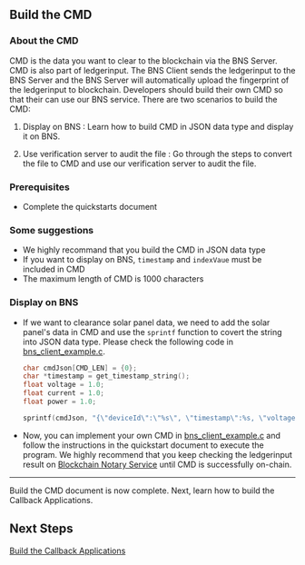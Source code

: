 ## Build the CMD

### About the CMD

CMD is the data you want to clear to the blockchain via the BNS Server. CMD is also part of ledgerinput. The BNS Client sends the ledgerinput to the BNS Server and the BNS Server will automatically upload the fingerprint of the ledgerinput to blockchain. Developers should build their own CMD so that their can use our BNS service. There are two scenarios to build the CMD:

1. Display on BNS : Learn how to build CMD in JSON data type and display it on BNS.

2. Use verification server to audit the file : Go through the steps to convert the file to CMD and use our verification server to audit the file.

### Prerequisites

- Complete the quickstarts document

### Some suggestions

- We highly recommand that you build the CMD in JSON data type
- If you want to display on BNS, `timestamp` and `indexVaue` must be included in CMD
- The maximum length of CMD is 1000 characters

### Display on BNS

- If we want to clearance solar panel data, we need to add the solar panel's data in CMD and use the `sprintf` function to covert the string into JSON data type. Please check the following code in [bns_client_example.c](../example/bns-client-example/bns_client_example.c).

  ```c
  char cmdJson[CMD_LEN] = {0};
  char *timestamp = get_timestamp_string();
  float voltage = 1.0;
  float current = 1.0;
  float power = 1.0;

  sprintf(cmdJson, "{\"deviceId\":\"%s\", \"timestamp\":%s, \"voltage\":%.6f, \"current\":%.6f, \"power\":%.6f}", INDEX_VALUE_KEY, timestamp, voltage, current, power);
  ```

- Now, you can implement your own CMD in [bns_client_example.c](../example/bns-client-example/spo_client_example.c) and follow the instructions in the quickstart document to execute the program. We highly recommend that you keep checking the ledgerinput result on [Blockchain Notary Service](https://bns.itrustmachines.com/) until CMD is successfully on-chain.

----
Build the CMD document is now complete. Next, learn how to build the Callback Applications.

## Next Steps

[Build the Callback Applications](./callback_en.md)
